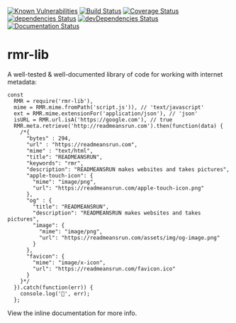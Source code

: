 [![Known Vulnerabilities](https://snyk.io/test/npm/rmr-lib/badge.svg)](https://snyk.io/test/npm/rmr-lib) [![Build Status](https://travis-ci.org/davidfmiller/rmr-lib.svg?branch=master)](https://travis-ci.org/davidfmiller/rmr-lib) [![Coverage Status](https://coveralls.io/repos/github/davidfmiller/rmr-lib/badge.svg?branch=master)](https://coveralls.io/github/davidfmiller/rmr-lib?branch=master) [![dependencies Status](https://david-dm.org/davidfmiller/rmr-lib/status.svg)](https://david-dm.org/davidfmiller/rmr-lib) [![devDependencies Status](https://david-dm.org/davidfmiller/rmr-lib/dev-status.svg)](https://david-dm.org/davidfmiller/rmr-lib?type=dev) [![Documentation Status](https://readthedocs.org/projects/rmr-lib/badge/?version=latest)](http://rmr-lib.readthedocs.io/en/latest/?badge=latest)


# rmr-lib

A well-tested & well-documented library of code for working with internet metadata:

    const
      RMR = require('rmr-lib'),
      mime = RMR.mime.fromPath('script.js')), // 'text/javascript'
      ext = RMR.mime.extensionFor('application/json'), // 'json'
      isURL = RMR.url.isA('https://google.com'), // true 
      RMR.meta.retrieve('http://readmeansrun.com').then(function(data) {
        /*{
          "bytes" : 294,
          "url" : "https://readmeansrun.com",
          "mime" : "text/html",
          "title": "READMEANSRUN",
          "keywords": "rmr",
          "description": "READMEANSRUN makes websites and takes pictures",
          "apple-touch-icon": {
            "mime": "image/png",
            "url": "https://readmeansrun.com/apple-touch-icon.png"
          },
          "og" : {
            "title": "READMEANSRUN",
            "description": "READMEANSRUN makes websites and takes pictures",
            "image": {
              "mime": "image/png",
              "url": "https://readmeansrun.com/assets/img/og-image.png"
            }
          },
          "favicon": {
            "mime": "image/x-icon",
            "url": "https://readmeansrun.com/favicon.ico"
          }
        }*/
      }).catch(function(err)) {
        console.log('🚫', err);
      };

View the inline documentation for more info.